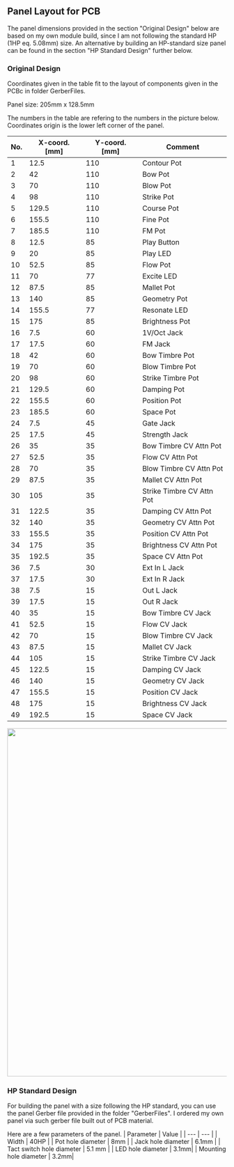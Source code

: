 ## Panel Layout for PCB

The panel dimensions provided in the section "Original Design" below are based on my own module build, since I am not following the standard HP (1HP eq. 5.08mm) size. An alternative by building an HP-standard size panel can be found in the section "HP Standard Design" further below.

### Original Design
Coordinates given in the table fit to the layout of components given in the PCBc in folder GerberFiles.

Panel size: 205mm x 128.5mm

The numbers in the table are refering to the numbers in the picture below.
Coordinates origin is the lower left corner of the panel.


| No. | X-coord. [mm] | Y-coord. [mm] | Comment |
| --- | --- | --- | --- |
| 1 | 12.5 | 110 | Contour Pot |
| 2 | 42 | 110 | Bow Pot |
| 3 | 70 | 110 | Blow Pot |
| 4 | 98 | 110 | Strike Pot |
| 5 | 129.5 | 110 | Course Pot |
| 6 | 155.5 | 110 | Fine Pot |
| 7 | 185.5 | 110 | FM Pot |
| 8 | 12.5 | 85 | Play Button |
| 9 | 20 | 85 | Play LED |
| 10 | 52.5| 85 | Flow Pot |
| 11 | 70 | 77 | Excite LED |
| 12 | 87.5 | 85 | Mallet Pot |
| 13 | 140 | 85 | Geometry Pot |
| 14 | 155.5 | 77 | Resonate LED |
| 15 | 175 | 85 | Brightness Pot |
| 16 | 7.5 | 60 | 1V/Oct Jack |
| 17 | 17.5 | 60 | FM Jack |
| 18 | 42 | 60 | Bow Timbre Pot |
| 19 | 70 | 60 | Blow Timbre Pot |
| 20 | 98 | 60 | Strike Timbre Pot |
| 21 | 129.5 | 60 | Damping Pot |
| 22 | 155.5 | 60 | Position Pot |
| 23 | 185.5 | 60 | Space Pot |
| 24 | 7.5 | 45 | Gate Jack |
| 25 | 17.5 | 45 | Strength Jack |
| 26 | 35 | 35 | Bow Timbre CV Attn Pot |
| 27 | 52.5 | 35 | Flow CV Attn Pot |
| 28 | 70 | 35 | Blow Timbre CV Attn Pot |
| 29 | 87.5 | 35 | Mallet CV Attn Pot |
| 30 | 105 | 35 | Strike Timbre CV Attn Pot |
| 31 | 122.5 | 35 | Damping CV Attn Pot |
| 32 | 140 | 35 | Geometry CV Attn Pot |
| 33 | 155.5 | 35 | Position CV Attn Pot |
| 34 | 175 | 35 | Brightness CV Attn Pot |
| 35 | 192.5 | 35 | Space CV Attn Pot |
| 36 | 7.5 | 30 | Ext In L Jack |
| 37 | 17.5 | 30 | Ext In R Jack |
| 38 | 7.5 | 15 | Out L Jack |
| 39 | 17.5 | 15 | Out R Jack |
| 40 | 35 | 15 | Bow Timbre CV Jack |
| 41 | 52.5 | 15 | Flow CV Jack |
| 42 | 70 | 15 | Blow Timbre CV Jack |
| 43 | 87.5 | 15 | Mallet CV Jack |
| 44 | 105 | 15 | Strike Timbre CV Jack |
| 45 | 122.5 | 15 | Damping CV Jack |
| 46 | 140 | 15 | Geometry CV Jack |
| 47 | 155.5 | 15 | Position CV Jack |
| 48 | 175 | 15 | Brightness CV Jack |
| 49 | 192.5 | 15 | Space CV Jack |

<img width="800" src="https://github.com/TOILmodular/Elements/assets/97026614/045ce84b-78b5-4561-b445-bf73ad37207e">

### HP Standard Design
For building the panel with a size following the HP standard, you can use the panel Gerber file provided in the folder "GerberFiles".
I ordered my own panel via such gerber file built out of PCB material.

Here are a few parameters of the panel.
| Parameter | Value |
| --- | --- |
| Width | 40HP |
| Pot hole diameter | 8mm |
| Jack hole diameter | 6.1mm |
| Tact switch hole diameter | 5.1 mm |
| LED hole diameter | 3.1mm|
| Mounting hole diameter | 3.2mm|
